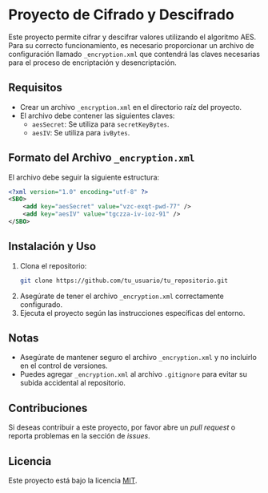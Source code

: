 ﻿# Proyecto de Cifrado y Descifrado

Este proyecto permite cifrar y descifrar valores utilizando el algoritmo AES. Para su correcto funcionamiento, es necesario proporcionar un archivo de configuración llamado `_encryption.xml` que contendrá las claves necesarias para el proceso de encriptación y desencriptación.

## Requisitos

- Crear un archivo `_encryption.xml` en el directorio raíz del proyecto.
- El archivo debe contener las siguientes claves:
  - `aesSecret`: Se utiliza para `secretKeyBytes`.
  - `aesIV`: Se utiliza para `ivBytes`.

## Formato del Archivo `_encryption.xml`

El archivo debe seguir la siguiente estructura:

```xml
<?xml version="1.0" encoding="utf-8" ?>
<SBO>
    <add key="aesSecret" value="vzc-exqt-pwd-77" />
    <add key="aesIV" value="tgczza-iv-ioz-91" />
</SBO>
```

## Instalación y Uso

1. Clona el repositorio:
   ```sh
   git clone https://github.com/tu_usuario/tu_repositorio.git
   ```
2. Asegúrate de tener el archivo `_encryption.xml` correctamente configurado.
3. Ejecuta el proyecto según las instrucciones específicas del entorno.

## Notas

- Asegúrate de mantener seguro el archivo `_encryption.xml` y no incluirlo en el control de versiones.
- Puedes agregar `_encryption.xml` al archivo `.gitignore` para evitar su subida accidental al repositorio.

## Contribuciones

Si deseas contribuir a este proyecto, por favor abre un *pull request* o reporta problemas en la sección de *issues*.

## Licencia

Este proyecto está bajo la licencia [MIT](LICENSE).

